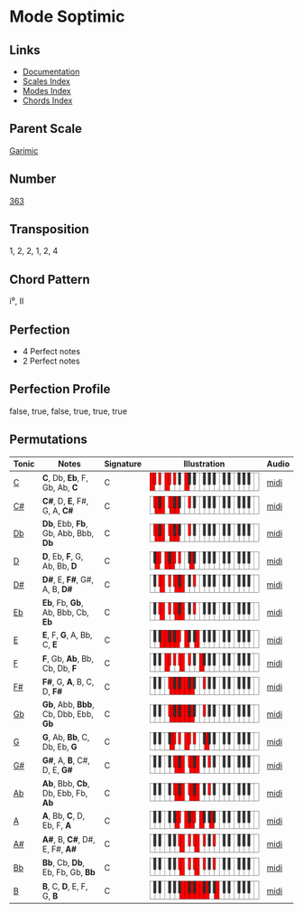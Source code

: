 # Mode Soptimic

## Links

- [Documentation](README.md)
- [Scales Index](Scales.md)
- [Modes Index](Modes.md)
- [Chords Index](Chords.md)

## Parent Scale

[Garimic](ScaleGarimic.md)

## Number

[363](https://ianring.com/musictheory/scales/363)

## Transposition

1, 2, 2, 1, 2, 4

## Chord Pattern

i⁰, II

## Perfection

- 4 Perfect notes
- 2 Perfect notes

## Perfection Profile

false, true, false, true, true, true

## Permutations

| Tonic | Notes | Signature | Illustration | Audio |
|-------|-------|-----------|--------------|-------|
| [C](ModeCNaturalSoptimic.md) | **C**, Db, **Eb**, F, Gb, Ab, **C** | C | ![CNaturalSoptimic](ModeCNaturalSoptimic.png) | [midi](https://github.com/edipermadi/music/blob/main/docs/ModeCNaturalSoptimic.mid?raw=true) |
| [C#](ModeCSharpSoptimic.md) | **C#**, D, **E**, F#, G, A, **C#** | C | ![CSharpSoptimic](ModeCSharpSoptimic.png) | [midi](https://github.com/edipermadi/music/blob/main/docs/ModeCSharpSoptimic.mid?raw=true) |
| [Db](ModeDFlatSoptimic.md) | **Db**, Ebb, **Fb**, Gb, Abb, Bbb, **Db** | C | ![DFlatSoptimic](ModeDFlatSoptimic.png) | [midi](https://github.com/edipermadi/music/blob/main/docs/ModeDFlatSoptimic.mid?raw=true) |
| [D](ModeDNaturalSoptimic.md) | **D**, Eb, **F**, G, Ab, Bb, **D** | C | ![DNaturalSoptimic](ModeDNaturalSoptimic.png) | [midi](https://github.com/edipermadi/music/blob/main/docs/ModeDNaturalSoptimic.mid?raw=true) |
| [D#](ModeDSharpSoptimic.md) | **D#**, E, **F#**, G#, A, B, **D#** | C | ![DSharpSoptimic](ModeDSharpSoptimic.png) | [midi](https://github.com/edipermadi/music/blob/main/docs/ModeDSharpSoptimic.mid?raw=true) |
| [Eb](ModeEFlatSoptimic.md) | **Eb**, Fb, **Gb**, Ab, Bbb, Cb, **Eb** | C | ![EFlatSoptimic](ModeEFlatSoptimic.png) | [midi](https://github.com/edipermadi/music/blob/main/docs/ModeEFlatSoptimic.mid?raw=true) |
| [E](ModeENaturalSoptimic.md) | **E**, F, **G**, A, Bb, C, **E** | C | ![ENaturalSoptimic](ModeENaturalSoptimic.png) | [midi](https://github.com/edipermadi/music/blob/main/docs/ModeENaturalSoptimic.mid?raw=true) |
| [F](ModeFNaturalSoptimic.md) | **F**, Gb, **Ab**, Bb, Cb, Db, **F** | C | ![FNaturalSoptimic](ModeFNaturalSoptimic.png) | [midi](https://github.com/edipermadi/music/blob/main/docs/ModeFNaturalSoptimic.mid?raw=true) |
| [F#](ModeFSharpSoptimic.md) | **F#**, G, **A**, B, C, D, **F#** | C | ![FSharpSoptimic](ModeFSharpSoptimic.png) | [midi](https://github.com/edipermadi/music/blob/main/docs/ModeFSharpSoptimic.mid?raw=true) |
| [Gb](ModeGFlatSoptimic.md) | **Gb**, Abb, **Bbb**, Cb, Dbb, Ebb, **Gb** | C | ![GFlatSoptimic](ModeGFlatSoptimic.png) | [midi](https://github.com/edipermadi/music/blob/main/docs/ModeGFlatSoptimic.mid?raw=true) |
| [G](ModeGNaturalSoptimic.md) | **G**, Ab, **Bb**, C, Db, Eb, **G** | C | ![GNaturalSoptimic](ModeGNaturalSoptimic.png) | [midi](https://github.com/edipermadi/music/blob/main/docs/ModeGNaturalSoptimic.mid?raw=true) |
| [G#](ModeGSharpSoptimic.md) | **G#**, A, **B**, C#, D, E, **G#** | C | ![GSharpSoptimic](ModeGSharpSoptimic.png) | [midi](https://github.com/edipermadi/music/blob/main/docs/ModeGSharpSoptimic.mid?raw=true) |
| [Ab](ModeAFlatSoptimic.md) | **Ab**, Bbb, **Cb**, Db, Ebb, Fb, **Ab** | C | ![AFlatSoptimic](ModeAFlatSoptimic.png) | [midi](https://github.com/edipermadi/music/blob/main/docs/ModeAFlatSoptimic.mid?raw=true) |
| [A](ModeANaturalSoptimic.md) | **A**, Bb, **C**, D, Eb, F, **A** | C | ![ANaturalSoptimic](ModeANaturalSoptimic.png) | [midi](https://github.com/edipermadi/music/blob/main/docs/ModeANaturalSoptimic.mid?raw=true) |
| [A#](ModeASharpSoptimic.md) | **A#**, B, **C#**, D#, E, F#, **A#** | C | ![ASharpSoptimic](ModeASharpSoptimic.png) | [midi](https://github.com/edipermadi/music/blob/main/docs/ModeASharpSoptimic.mid?raw=true) |
| [Bb](ModeBFlatSoptimic.md) | **Bb**, Cb, **Db**, Eb, Fb, Gb, **Bb** | C | ![BFlatSoptimic](ModeBFlatSoptimic.png) | [midi](https://github.com/edipermadi/music/blob/main/docs/ModeBFlatSoptimic.mid?raw=true) |
| [B](ModeBNaturalSoptimic.md) | **B**, C, **D**, E, F, G, **B** | C | ![BNaturalSoptimic](ModeBNaturalSoptimic.png) | [midi](https://github.com/edipermadi/music/blob/main/docs/ModeBNaturalSoptimic.mid?raw=true) |

